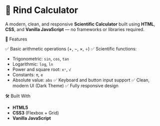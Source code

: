 # 🧮 Rind Calculator

A modern, clean, and responsive **Scientific Calculator** built using **HTML**, **CSS**, and **Vanilla JavaScript** — no frameworks or libraries required.

🌟 Features

✅ Basic arithmetic operations (+, −, ×, ÷)
✅ Scientific functions:
  - Trigonometric: `sin`, `cos`, `tan`
  - Logarithmic: `log`, `ln`
  - Power and square root: `xʸ`, `√`
  - Constants: `π`, `e`
  - Absolute value: `abs`
✅ Keyboard and button input support
✅ Clean, modern UI (Dark Theme)
✅ Fully responsive design


🛠️ Built With

- **HTML5**
- **CSS3** (Flexbox + Grid)
- **Vanilla JavaScript**

